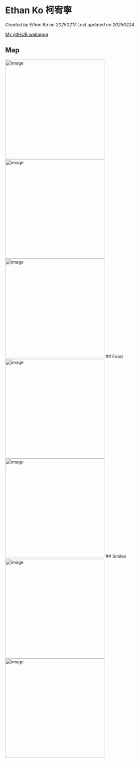 # Ethan Ko 柯宥寧

*Created by Ethan Ko on 20250217 Last updated on 20250224*

[My gitHUB webapge](https://ethanko0205.github.io/)


## Map
<img width="316" alt="image" src="https://i.ytimg.com/vi/_GiB2WWrPMg/hq720.jpg?sqp=-oaymwEhCK4FEIIDSFryq4qpAxMIARUAAAAAGAElAADIQj0AgKJD&rs=AOn4CLAcejQnGB0lJvMMw_WSVvDnejn--Q" />
<img width="316" alt="image" src="https://www.nccu.edu.tw/var/file/0/1000/pictures/74/part_14560_9552802_16023.jpg" />
<img width="316" alt="image" src="https://bizweb.dktcdn.net/100/180/874/files/nycu-2.jpg?v=1665045510670" />
## Food
<img width="316" alt="image" src="https://promova.com/content/small_italian_food_words_26076fb3f5.png" />
<img width="316" alt="image" src="https://japan-food-guide-prod.s3.ap-northeast-1.amazonaws.com/uploads/article/cover_image/000/000/007/84a54ff0d5428323f4b35273d74e43d08e7cb2e5fe0d763ea0b74715681d21b2/eye_catch_sushi.jpg?1734062190" />
## Smiles
<img width="316" alt="image" src="https://m.media-amazon.com/images/I/71vSa3qzCIL._AC_UF1000,1000_QL80_.jpg" />
<img width="316" alt="image" src="https://www.susla.edu/assets/susla/images/MathmaticsImage.jpeg" />

